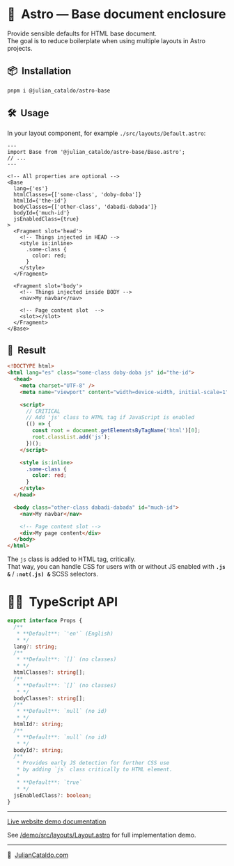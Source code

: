 # 🚀  Astro — Base document enclosure

Provide sensible defaults for HTML base document.  
The goal is to reduce boilerplate when using multiple layouts in Astro projects.

## 📦  Installation

```sh
pnpm i @julian_cataldo/astro-base
```

## 🛠  Usage

In your layout component, for example `./src/layouts/Default.astro`:

```astro
---
import Base from '@julian_cataldo/astro-base/Base.astro';
// ...
---

<!-- All properties are optional -->
<Base
  lang={'es'}
  htmlClasses={['some-class', 'doby-doba']}
  htmlId={'the-id'}
  bodyClasses={['other-class', 'dabadi-dabada']}
  bodyId={'much-id'}
  jsEnabledClass={true}
>
  <Fragment slot='head'>
    <!-- Things injected in HEAD -->
    <style is:inline>
      .some-class {
        color: red;
      }
    </style>
  </Fragment>

  <Fragment slot='body'>
    <!-- Things injected inside BODY -->
    <nav>My navbar</nav>

    <!-- Page content slot  -->
    <slot></slot>
  </Fragment>
</Base>
```

## 🎉  Result

```html
<!DOCTYPE html>
<html lang="es" class="some-class doby-doba js" id="the-id">
  <head>
    <meta charset="UTF-8" />
    <meta name="viewport" content="width=device-width, initial-scale=1" />

    <script>
      // CRITICAL
      // Add 'js' class to HTML tag if JavaScript is enabled
      (() => {
        const root = document.getElementsByTagName('html')[0];
        root.classList.add('js');
      })();
    </script>

    <style is:inline>
      .some-class {
        color: red;
      }
    </style>
  </head>

  <body class="other-class dabadi-dabada" id="much-id">
    <nav>My navbar</nav>

    <!-- Page content slot -->
    <div>My page content</div>
  </body>
</html>
```

The `js` class is added to HTML tag, critically.  
That way, you can handle CSS for users with or without JS enabled
with **`.js &`** / **`:not(.js) &`** SCSS selectors.

# 👨‍🏭  TypeScript API

```ts
export interface Props {
  /**
   * **Default**: `'en'` (English)
   * */
  lang?: string;
  /**
   * **Default**: `[]` (no classes)
   * */
  htmlClasses?: string[];
  /**
   * **Default**: `[]` (no classes)
   * */
  bodyClasses?: string[];
  /**
   * **Default**: `null` (no id)
   * */
  htmlId?: string;
  /**
   * **Default**: `null` (no id)
   * */
  bodyId?: string;
  /**
   * Provides early JS detection for further CSS use
   * by adding `js` class critically to HTML element.
   *
   * **Default**: `true`
   * */
  jsEnabledClass?: boolean;
}
```

---

[Live website demo documentation](../../demo)

See [/demo/src/layouts/Layout.astro](../../demo/src/layouts/Layout.astro)
for full implementation demo.

---

🔗  [JulianCataldo.com](https://www.juliancataldo.com/)
